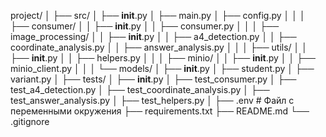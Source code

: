 project/
│
├── src/
│ ├── **init**.py
│ ├── main.py
│ ├── config.py
│ │
│ ├── consumer/
│ │ ├── **init**.py
│ │ ├── consumer.py
│ │
│ ├── image_processing/
│ │ ├── **init**.py
│ │ ├── a4_detection.py
│ │ ├── coordinate_analysis.py
│ │ ├── answer_analysis.py
│ │
│ ├── utils/
│ │ ├── **init**.py
│ │ ├── helpers.py
│ │
│ ├── minio/
│ │ ├── **init**.py
│ │ ├── minio_client.py
│ │
│ └── models/
│ ├── **init**.py
│ ├── student.py
│ ├── variant.py
│
├── tests/
│ ├── **init**.py
│ ├── test_consumer.py
│ ├── test_a4_detection.py
│ ├── test_coordinate_analysis.py
│ ├── test_answer_analysis.py
│ ├── test_helpers.py
│
├── .env # Файл с переменными окружения
├── requirements.txt
├── README.md
└── .gitignore
